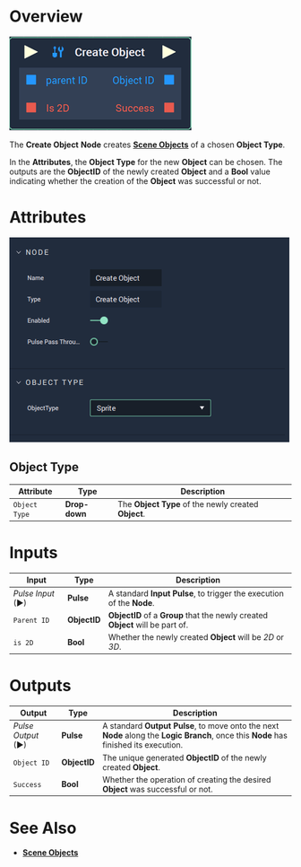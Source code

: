 # Overview

![The Create Object Node.](../../.gitbook/assets/node-create-object2.png)

The **Create Object** **Node** creates [**Scene Objects**](../../objects-and-types/scene-objects/README.md) of a chosen **Object Type**.

In the **Attributes**, the **Object Type** for the new **Object** can be chosen. The outputs are the **ObjectID** of the newly created **Object** and a **Bool** value indicating whether the creation of the **Object** was successful or not.

# Attributes

![The Create Object Node Attributes.](../../.gitbook/assets/node-create-object2-attr.png)

## Object Type

|Attribute|Type|Description|
|---|---|---|
| `Object Type` | **Drop-down** | The **Object Type** of the newly created **Object**. |

# Inputs

|Input|Type|Description|
|---|---|---|
|*Pulse Input* (►)|**Pulse**|A standard **Input Pulse**, to trigger the execution of the **Node**.|
| `Parent ID` | **ObjectID** | **ObjectID** of a **Group** that the newly created **Object** will be part of. |
| `is 2D` | **Bool** | Whether the newly created **Object** will be *2D* or *3D*. |

# Outputs

|Output|Type|Description|
|---|---|---|
|*Pulse Output* (►)|**Pulse**|A standard **Output Pulse**, to move onto the next **Node** along the **Logic Branch**, once this **Node** has finished its execution.|
| `Object ID` | **ObjectID** | The unique generated **ObjectID** of the newly created **Object**. |
| `Success` | **Bool** | Whether the operation of creating the desired **Object** was successful or not. |

# See Also

* [**Scene Objects**](../../objects-and-types/scene-objects/README.md)



